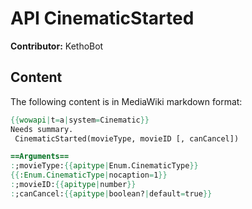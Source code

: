 # API CinematicStarted

**Contributor:** KethoBot

## Content

The following content is in MediaWiki markdown format:

```mediawiki
{{wowapi|t=a|system=Cinematic}}
Needs summary.
 CinematicStarted(movieType, movieID [, canCancel])

==Arguments==
:;movieType:{{apitype|Enum.CinematicType}}
{{:Enum.CinematicType|nocaption=1}}
:;movieID:{{apitype|number}}
:;canCancel:{{apitype|boolean?|default=true}}
```